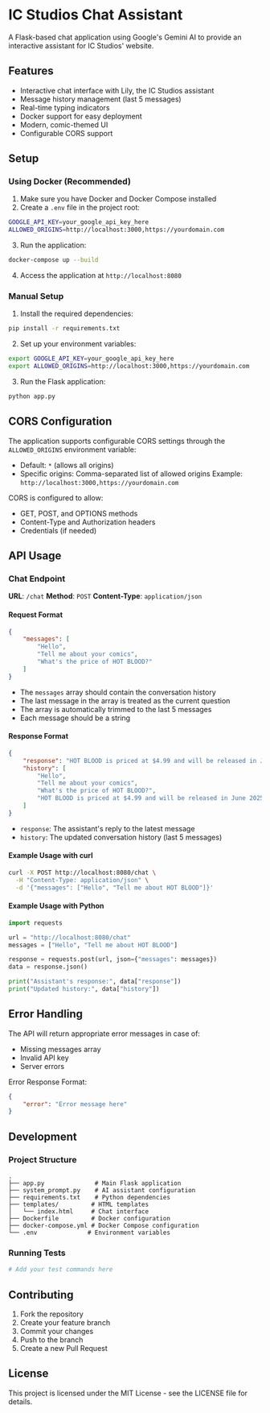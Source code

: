 # IC Studios Chat Assistant

A Flask-based chat application using Google's Gemini AI to provide an interactive assistant for IC Studios' website.

## Features

- Interactive chat interface with Lily, the IC Studios assistant
- Message history management (last 5 messages)
- Real-time typing indicators
- Docker support for easy deployment
- Modern, comic-themed UI
- Configurable CORS support

## Setup

### Using Docker (Recommended)

1. Make sure you have Docker and Docker Compose installed
2. Create a `.env` file in the project root:
```bash
GOOGLE_API_KEY=your_google_api_key_here
ALLOWED_ORIGINS=http://localhost:3000,https://yourdomain.com
```
3. Run the application:
```bash
docker-compose up --build
```
4. Access the application at `http://localhost:8080`

### Manual Setup

1. Install the required dependencies:
```bash
pip install -r requirements.txt
```

2. Set up your environment variables:
```bash
export GOOGLE_API_KEY=your_google_api_key_here
export ALLOWED_ORIGINS=http://localhost:3000,https://yourdomain.com
```

3. Run the Flask application:
```bash
python app.py
```

## CORS Configuration

The application supports configurable CORS settings through the `ALLOWED_ORIGINS` environment variable:

- Default: `*` (allows all origins)
- Specific origins: Comma-separated list of allowed origins
  Example: `http://localhost:3000,https://yourdomain.com`

CORS is configured to allow:
- GET, POST, and OPTIONS methods
- Content-Type and Authorization headers
- Credentials (if needed)

## API Usage

### Chat Endpoint

**URL**: `/chat`
**Method**: `POST`
**Content-Type**: `application/json`

#### Request Format
```json
{
    "messages": [
        "Hello",
        "Tell me about your comics",
        "What's the price of HOT BLOOD?"
    ]
}
```

- The `messages` array should contain the conversation history
- The last message in the array is treated as the current question
- The array is automatically trimmed to the last 5 messages
- Each message should be a string

#### Response Format
```json
{
    "response": "HOT BLOOD is priced at $4.99 and will be released in June 2025. It's an action-packed thriller created by Sundaramurthy Murugan and beautifully illustrated by Unnikrishnan V.S and Rithun Volga.",
    "history": [
        "Hello",
        "Tell me about your comics",
        "What's the price of HOT BLOOD?",
        "HOT BLOOD is priced at $4.99 and will be released in June 2025. It's an action-packed thriller created by Sundaramurthy Murugan and beautifully illustrated by Unnikrishnan V.S and Rithun Volga."
    ]
}
```

- `response`: The assistant's reply to the latest message
- `history`: The updated conversation history (last 5 messages)

#### Example Usage with curl
```bash
curl -X POST http://localhost:8080/chat \
  -H "Content-Type: application/json" \
  -d '{"messages": ["Hello", "Tell me about HOT BLOOD"]}'
```

#### Example Usage with Python
```python
import requests

url = "http://localhost:8080/chat"
messages = ["Hello", "Tell me about HOT BLOOD"]

response = requests.post(url, json={"messages": messages})
data = response.json()

print("Assistant's response:", data["response"])
print("Updated history:", data["history"])
```

## Error Handling

The API will return appropriate error messages in case of:
- Missing messages array
- Invalid API key
- Server errors

Error Response Format:
```json
{
    "error": "Error message here"
}
```

## Development

### Project Structure
```
.
├── app.py              # Main Flask application
├── system_prompt.py    # AI assistant configuration
├── requirements.txt    # Python dependencies
├── templates/         # HTML templates
│   └── index.html     # Chat interface
├── Dockerfile         # Docker configuration
├── docker-compose.yml # Docker Compose configuration
└── .env              # Environment variables
```

### Running Tests
```bash
# Add your test commands here
```

## Contributing

1. Fork the repository
2. Create your feature branch
3. Commit your changes
4. Push to the branch
5. Create a new Pull Request

## License

This project is licensed under the MIT License - see the LICENSE file for details. 